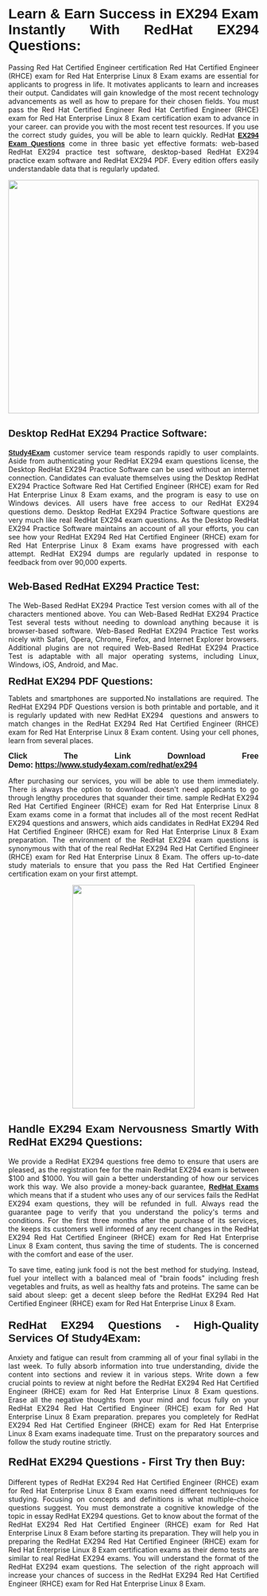 <h1 style="text-align: justify;"><span style="font-family:Tahoma,Geneva,sans-serif;"><strong>Learn & Earn Success in EX294 Exam Instantly With RedHat EX294 Questions:</strong></span></h1>

<p style="text-align: justify;">Passing Red Hat Certified Engineer certification Red Hat Certified Engineer (RHCE) exam for Red Hat Enterprise Linux 8 Exam exams are essential for applicants to progress in life. It motivates applicants to learn and increases their output. Candidates will gain knowledge of the most recent technology advancements as well as how to prepare for their chosen fields. You must pass the Red Hat Certified Engineer Red Hat Certified Engineer (RHCE) exam for Red Hat Enterprise Linux 8 Exam certification exam to advance in your career. can provide you with the most recent test resources. If you use the correct study guides, you will be able to learn quickly. RedHat <a href="https://www.study4exam.com/redhat/ex294" target="_blank"><span style="font-family:Tahoma,Geneva,sans-serif;"><strong>EX294 Exam Questions</strong></span></a> come in three basic yet effective formats: web-based RedHat EX294 practice test software, desktop-based RedHat EX294 practice exam software and RedHat EX294 PDF. Every edition offers easily understandable data that is regularly updated.</p>

<p style="text-align: justify;"><a href="https://www.study4exam.com/redhat/ex294" target="_blank"><img alt="" src="https://lh3.googleusercontent.com/pw/AM-JKLVq_oPqfp0-n5zn4yqAoyjjcA2yO-jT5Cm68rj_xPcdsmakSaLzyxJ8unsRMKMdGkmOINvzyM17CwNHdrz3aK03FYcCewHDEYJs7lAvJLcrBifJ5qSpkhSIJgPhz-7dSY7ixq9ev6p4G2ds_VnujUaf=w1366-h530-no?authuser=0" style="width: 100%; height: 470px;" /></a></p>

<h2 style="text-align: justify;"><span style="font-family:Tahoma,Geneva,sans-serif;"><strong><span style="font-size:20px;">Desktop RedHat EX294 Practice Software:</span></strong></span></h2>

<p style="text-align: justify;"><a href="https://www.study4exam.com/" target="_blank"><span style="font-family:Tahoma,Geneva,sans-serif;"><strong>Study4Exam</strong></span></a> customer service team responds rapidly to user complaints. Aside from authenticating your RedHat EX294 exam questions license, the Desktop RedHat EX294 Practice Software can be used without an internet connection. Candidates can evaluate themselves using the Desktop RedHat EX294 Practice Software Red Hat Certified Engineer (RHCE) exam for Red Hat Enterprise Linux 8 Exam exams, and the program is easy to use on Windows devices. All users have free access to our RedHat EX294 questions demo. Desktop RedHat EX294 Practice Software questions are very much like real RedHat EX294 exam questions. As the Desktop RedHat EX294 Practice Software maintains an account of all your efforts, you can see how your RedHat EX294 Red Hat Certified Engineer (RHCE) exam for Red Hat Enterprise Linux 8 Exam exams have progressed with each attempt. RedHat EX294 dumps are regularly updated in response to feedback from over 90,000 experts.</p>

<h2 style="text-align: justify;"><strong><span style="font-family:Tahoma,Geneva,sans-serif;"><span style="font-size:20px;">Web-Based RedHat EX294 Practice Test:</span></span></strong></h2>

<p style="text-align: justify;">The Web-Based RedHat EX294 Practice Test version comes with all of the characters mentioned above. You can Web-Based RedHat EX294 Practice Test several tests without needing to download anything because it is browser-based software. Web-Based RedHat EX294 Practice Test works nicely with Safari, Opera, Chrome, Firefox, and Internet Explorer browsers. Additional plugins are not required Web-Based RedHat EX294 Practice Test is adaptable with all major operating systems, including Linux, Windows, iOS, Android, and Mac.</p>

<p style="text-align: justify;"><strong><span style="font-family:Tahoma,Geneva,sans-serif;"><span style="font-size:20px;">RedHat EX294 PDF Questions:</span></span></strong></p>

<p style="text-align: justify;">Tablets and smartphones are supported.No installations are required. The RedHat EX294 PDF Questions version is both printable and portable, and it is regularly updated with new RedHat EX294  questions and answers to match changes in the RedHat EX294 Red Hat Certified Engineer (RHCE) exam for Red Hat Enterprise Linux 8 Exam content. Using your cell phones, learn from several places.</p>

<p style="text-align: justify;"><strong><span style="font-size:16px;"><span style="font-family:Tahoma,Geneva,sans-serif;">Click The Link Download Free Demo:</span></span></strong> <strong><span style="font-size:16px;"><span style="font-family:Tahoma,Geneva,sans-serif;"><a href="https://www.study4exam.com/redhat/ex294" target="_blank">https://www.study4exam.com/redhat/ex294</a></span></span></strong></p>

<p style="text-align: justify;">After purchasing our services, you will be able to use them immediately. There is always the option to download. doesn't need applicants to go through lengthy procedures that squander their time. sample RedHat EX294 Red Hat Certified Engineer (RHCE) exam for Red Hat Enterprise Linux 8 Exam exams come in a format that includes all of the most recent RedHat EX294 questions and answers, which aids candidates in RedHat EX294 Red Hat Certified Engineer (RHCE) exam for Red Hat Enterprise Linux 8 Exam preparation. The environment of the RedHat EX294 exam questions is synonymous with that of the real RedHat EX294 Red Hat Certified Engineer (RHCE) exam for Red Hat Enterprise Linux 8 Exam. The offers up-to-date study materials to ensure that you pass the Red Hat Certified Engineer certification exam on your first attempt.</p>

<p style="text-align: center;"><a href="https://www.study4exam.com/redhat/ex294" target="_blank"><img alt="" src="https://lh3.googleusercontent.com/pw/AM-JKLXfNjhwPiMVy0ctVShSUYpvTBudxxEKSjIvWyQcQ4fkjC7tw4fAHzQCxVumweZ4lZywWu345GH-ksy4ecL_MjJ_HOMVvBbLXRtkP9fACCrcmZAb4vVtcna_wHGfpzNHbsqs91m4DXRGfOMJpFZl-Ci9=w650-h649-no?authuser=0" style="width: 70%; height: 450px;" /></a></p>

<h2 style="text-align: justify;"><strong><span style="font-size:22px;"><span style="font-family:Tahoma,Geneva,sans-serif;">Handle EX294 Exam Nervousness Smartly With RedHat EX294 Questions:</span></span></strong></h2>

<p style="text-align: justify;">We provide a RedHat EX294 questions free demo to ensure that users are pleased, as the registration fee for the main RedHat EX294 exam is between $100 and $1000. You will gain a better understanding of how our services work this way. We also provide a money-back guarantee, <a href="https://www.study4exam.com/redhat-exams" target="_blank"><span style="font-family:Tahoma,Geneva,sans-serif;"><strong>RedHat Exams</strong></span></a> which means that if a student who uses any of our services fails the RedHat EX294 exam questions, they will be refunded in full. Always read the guarantee page to verify that you understand the policy's terms and conditions. For the first three months after the purchase of its services, the keeps its customers well informed of any recent changes in the RedHat EX294 Red Hat Certified Engineer (RHCE) exam for Red Hat Enterprise Linux 8 Exam content, thus saving the time of students. The is concerned with the comfort and ease of the user.</p>

<p style="text-align: justify;">To save time, eating junk food is not the best method for studying. Instead, fuel your intellect with a balanced meal of "brain foods" including fresh vegetables and fruits, as well as healthy fats and proteins. The same can be said about sleep: get a decent sleep before the RedHat EX294 Red Hat Certified Engineer (RHCE) exam for Red Hat Enterprise Linux 8 Exam.</p>

<h3 style="text-align: justify;"><span style="font-family:Tahoma,Geneva,sans-serif;"><strong><span style="font-size:22px;">RedHat EX294 Questions - High-Quality Services Of Study4Exam:</span></strong></span></h3>

<p style="text-align: justify;">Anxiety and fatigue can result from cramming all of your final syllabi in the last week. To fully absorb information into true understanding, divide the content into sections and review it in various steps. Write down a few crucial points to review at night before the RedHat EX294 Red Hat Certified Engineer (RHCE) exam for Red Hat Enterprise Linux 8 Exam questions. Erase all the negative thoughts from your mind and focus fully on your RedHat EX294 Red Hat Certified Engineer (RHCE) exam for Red Hat Enterprise Linux 8 Exam preparation. prepares you completely for RedHat EX294 Red Hat Certified Engineer (RHCE) exam for Red Hat Enterprise Linux 8 Exam exams inadequate time. Trust on the preparatory sources and follow the study routine strictly. </p>

<h4 style="text-align: justify;"><span style="font-family:Tahoma,Geneva,sans-serif;"><strong><span style="font-size:22px;">RedHat EX294 Questions - First Try then Buy:</span></strong></span></h4>

<p style="text-align: justify;">Different types of RedHat EX294 Red Hat Certified Engineer (RHCE) exam for Red Hat Enterprise Linux 8 Exam exams need different techniques for studying. Focusing on concepts and definitions is what multiple-choice questions suggest. You must demonstrate a cognitive knowledge of the topic in essay RedHat EX294 questions. Get to know about the format of the RedHat EX294 Red Hat Certified Engineer (RHCE) exam for Red Hat Enterprise Linux 8 Exam before starting its preparation. They will help you in preparing the RedHat EX294 Red Hat Certified Engineer (RHCE) exam for Red Hat Enterprise Linux 8 Exam certification exams as their demo tests are similar to real RedHat EX294 exams. You will understand the format of the RedHat EX294 exam questions. The selection of the right approach will increase your chances of success in the RedHat EX294 Red Hat Certified Engineer (RHCE) exam for Red Hat Enterprise Linux 8 Exam.</p>
